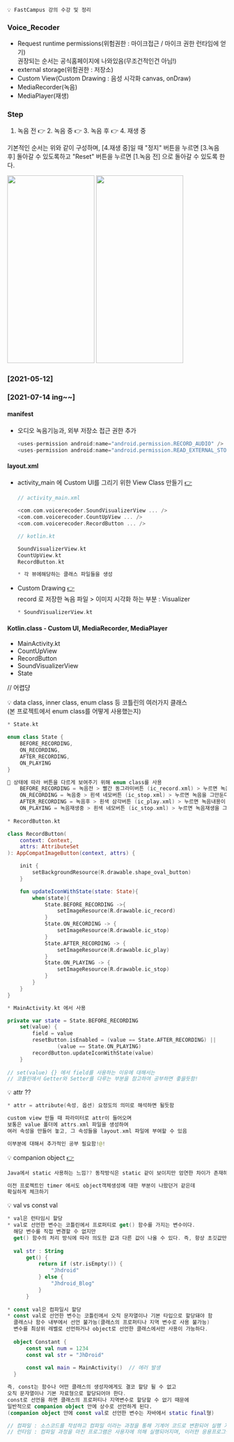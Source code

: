 ```💡 FastCampus 강의 수강 및 정리```

### Voice_Recoder
+ Request runtime permissions(위험권한 : 마이크접근 / 마이크 권한 런타임에 얻기)  
  권장되는 순서는 공식홈페이지에 나와있음(무조건적인건 아님!)
+ external storage(위험권한 : 저장소)
+ Custom View(Custom Drawing : 음성 시각화 canvas, onDraw)
+ MediaRecorder(녹음)
+ MediaPlayer(재생)

### Step
1. 녹음 전 👉 2. 녹음 중 👉 3. 녹음 후 👉 4. 재생 중  

기본적인 순서는 위와 같이 구성하며, [4.재생 중]일 때 "정지" 버튼을 누르면 [3.녹음 후] 돌아갈 수 있도록하고 "Reset" 버튼을 누르면 [1.녹음 전] 으로 돌아갈 수 있도록 한다.


<img src="https://user-images.githubusercontent.com/63087903/119835634-f76ca400-bf3b-11eb-85d3-461f27a1e588.jpg" width="200" height="430"> <img src="https://user-images.githubusercontent.com/63087903/119835628-f63b7700-bf3b-11eb-8a89-12073bdc68cc.jpg" width="200" height="430">

### [2021-05-12]
### [2021-07-14 ing~~]

#### manifest
+ 오디오 녹음기능과, 외부 저장소 접근 권한 추가
  ```KOTLIN
  <uses-permission android:name="android.permission.RECORD_AUDIO" />
  <uses-permission android:name="android.permission.READ_EXTERNAL_STORAGE"/>
  ```

#### layout.xml
+ activity_main 에 Custom UI를 그리기 위한 View Class 만들기 [👉](https://developer.android.com/training/custom-views/create-view?hl=ko)
  ```KOTLIN
  // activity_main.xml
    
  <com.com.voicerecoder.SoundVisualizerView ... />
  <com.com.voicerecoder.CountUpView ... />
  <com.com.voicerecoder.RecordButton ... />

  // kotlin.kt
  
  SoundVisualizerView.kt
  CountUpView.kt
  RecordButton.kt
  
  * 각 뷰에해당하는 클래스 파일들을 생성
  ```
+ Custom Drawing [👉](https://developer.android.com/training/custom-views/custom-drawing?hl=ko)  
  record 로 저장한 녹음 파일 > 이미지 시각화 하는 부분 : Visualizer
  ```KOTLIN
  * SoundVisualizerView.kt
  ```
  
#### Kotlin.class - Custom UI, MediaRecorder, MediaPlayer
+ MainActivity.kt
+ CountUpView
+ RecordButton
+ SoundVisualizerView
+ State
  

// 어렵댱  



💡 data class, inner class, enum class 등 코틀린의 여러가지 클래스  
   (본 프로젝트에서 enum class를 어떻게 사용했는지)  
```KOTLIN
* State.kt

enum class State {
    BEFORE_RECORDING,
    ON_RECORDING,
    AFTER_RECORDING,
    ON_PLAYING
}

🥕 상태에 따라 버튼을 다르게 보여주기 위해 enum class를 사용
    BEFORE_RECORDING = 녹음전 > 빨간 동그라미버튼 (ic_record.xml) > 누르면 녹음을 시작한다는 시각적 효과를 위해
    ON_RECORDING = 녹음중 > 흰색 네모버튼 (ic_stop.xml) > 누르면 녹음을 그만둔다는 시각적 효과를 위해
    AFTER_RECORDING = 녹음후 > 흰색 삼각버튼 (ic_play.xml) > 누르면 녹음내용이 재생된다는 시각적 효과를 위해
    ON_PLAYING = 녹음재생중 > 흰색 네모버튼 (ic_stop.xml) > 누르면 녹음재생을 그만둔다는 시각적 효과를 위해
    
* RecordButton.kt

class RecordButton(
    context: Context,
    attrs: AttributeSet
): AppCompatImageButton(context, attrs) {

    init {
        setBackgroundResource(R.drawable.shape_oval_button)
    }

    fun updateIconWithState(state: State){
        when(state){
            State.BEFORE_RECORDING ->{
                setImageResource(R.drawable.ic_record)
            }
            State.ON_RECORDING -> {
                setImageResource(R.drawable.ic_stop)
            }
            State.AFTER_RECORDING -> {
                setImageResource(R.drawable.ic_play)
            }
            State.ON_PLAYING -> {
                setImageResource(R.drawable.ic_stop)
            }
        }
    }
}

* MainActivity.kt 에서 사용

private var state = State.BEFORE_RECORDING
    set(value) {
        field = value
        resetButton.isEnabled = (value == State.AFTER_RECORDING) ||
                (value == State.ON_PLAYING)
        recordButton.updateIconWithState(value)
    }
    
// set(value) {} 에서 field를 사용하는 이유에 대해서는 
// 코틀린에서 Getter와 Setter를 다루는 부분을 참고하여 공부하면 좋을듯함!
```
💡 attr ??  
```KOTLIN
* attr = attribute(속성, 옵션) 요정도의 의미로 해석하면 될듯함

custom view 만들 때 파라미터로 attr이 들어오며
보통은 value 폴더에 attrs.xml 파일을 생성하여 
여러 속성을 만들어 놓고, 그 속성들을 layout.xml 파일에 부여할 수 있음

이부분에 대해서 추가적인 공부 필요함!@!
```
💡 companion object [👉](https://www.bsidesoft.com/8187)  
   ```KOTLIN
   Java에서 static 사용하는 느낌?? 동작방식은 static 같이 보이지만 엄연한 차이가 존재하긴함
   
   이전 프로젝트인 timer 에서도 object객체생성에 대한 부분이 나왔던거 같은데
   확실하게 체크하기
   ```
💡 val vs const val  
```KOTLIN
* val은 런타임시 할당
* val로 선언한 변수는 코틀린에서 프로퍼티로 get() 함수를 가지는 변수이다.
  해당 변수를 직접 변경할 수 없지만 
  get() 함수의 처리 방식에 따라 의도한 값과 다른 값이 나올 수 있다. 즉, 항상 초깃값만 반환하는것은 아님!
  
  val str : String 
      get() { 
          return if (str.isEmpty()) { 
              "Jhdroid" 
          } else { 
              "Jhdroid_Blog" 
          }
      }
      
* const val은 컴파일시 할당
* const val로 선언한 변수는 코틀린에서 오직 문자열이나 기본 타입으로 할당돼야 함
  클래스나 함수 내부에서 선언 불가능(클래스의 프로퍼티나 지역 변수로 사용 불가능)
  변수를 최상위 레벨로 선언하거나 object로 선언한 클래스에서만 사용이 가능하다.
  
  object Constant { 
      const val num = 1234 
      const val str = "JhDroid" 
      
      const val main = MainActivity()  // 에러 발생
  }

즉, const는 함수나 어떤 클래스의 생성자에게도 결코 할당 될 수 없고 
오직 문자열이나 기본 자료형으로 할당되어야 한다.
const로 선언을 하면 클래스의 프로퍼티나 지역변수로 할당할 수 없기 때문에
일반적으로 companion object 안에 상수로 선언하게 된다.
(companion object 안에 const val로 선언한 변수는 자바에서 static final형)

// 컴파일 : 소스코드를 작성하고 컴파일 이라는 과정을 통해 기계어 코드로 변환되어 실행 가능한 프로그램이 됨
// 런타임 : 컴파일 과정을 마친 프로그램은 사용자에 의해 실행되어지며, 이러한 응용프로그램이 동작되어지는 때를 의미
```
